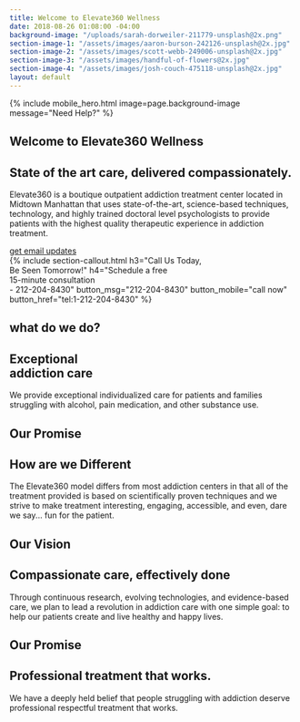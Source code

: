 ```yaml
---
title: Welcome to Elevate360 Wellness
date: 2018-08-26 01:08:00 -04:00
background-image: "/uploads/sarah-dorweiler-211779-unsplash@2x.png"
section-image-1: "/assets/images/aaron-burson-242126-unsplash@2x.jpg"
section-image-2: "/assets/images/scott-webb-249006-unsplash@2x.jpg"
section-image-3: "/assets/images/handful-of-flowers@2x.jpg"
section-image-4: "/assets/images/josh-couch-475118-unsplash@2x.jpg"
layout: default
---
```


{% include mobile_hero.html image=page.background-image message="Need Help?" %}

<section id="homepage_1" class="hero plant-image" style="background-image: url('{{ page.background-image }}')">
    <div class="section-content">
        <div class="section-content-inner">
            <h1>Welcome to Elevate360 Wellness</h1>
            <h2>State of the art care, delivered compassionately.</h2>
            <p>
                Elevate360 is a boutique outpatient addiction treatment center located in Midtown Manhattan that uses state-of-the-art, science-based techniques, technology, and highly trained doctoral level psychologists to provide patients with the highest quality therapeutic experience in addiction treatment.
            </p>
            <a class="button rounded" href="/contact">get email updates</a>
        </div>
    </div>
</section>
{% include section-callout.html
    h3="Call Us Today, <br class='only-mobile' />Be Seen Tomorrow!"
    h4="Schedule a free <br class='only-mobile' />15-minute consultation <br class='only-mobile' /><span class='only-desktop'>- </span>212-204-8430"
    button_msg="212-204-8430"
    button_mobile="call now"
    button_href="tel:1-212-204-8430"
%}
<section class="home-section" id="what_we_do">
    <div class="section-text">
        <div class="section-text-inner">
            <h1 class="small">what do we do?</h1>
            <h2>Exceptional <br class='only-desktop' />addiction care</h2>
            <p>We provide exceptional individualized care for patients and families struggling with alcohol, pain medication, and other substance use.</p>
            <!-- <a class="learn-more">Learn More &#x2192;</a> -->
        </div>
    </div>
    <div class="section-image" style="background-image: url('{{ page.section-image-1 }}')">
    </div>
</section>
<section class="home-section" id="how_are_we_different">
    <div class="section-image" style="background-image: url('{{ page.section-image-2 }}')"></div>
    <div class="section-text">
        <div class="section-text-inner">
            <h1 class="small">Our Promise</h1>
            <h2>How are we Different</h2>
            <p>The Elevate360 model differs from most addiction centers in that all of the treatment provided is based on scientifically proven techniques and we strive to make treatment interesting, engaging, accessible, and even, dare we say... fun for the patient.</p>
            <!-- <a class="learn-more">Learn More &#x2192;</a> -->
        </div>
    </div>
</section>
<section class="home-section" id="our_vision">
    <div class="section-text">
        <div class="section-text-inner">
            <h1 class="small">Our Vision</h1>
            <h2>Compassionate care, effectively done</h2>
            <p>Through continuous research, evolving technologies, and evidence-based care, we plan to lead a revolution in addiction care with one simple goal: to help our patients create and live healthy and happy lives.</p>
            <!-- <a class="learn-more">Learn More &#x2192;</a> -->
        </div>
    </div>
    <div class="section-image" style="background-image: url('{{ page.section-image-3 }}')"></div>
</section>
<section class="home-section" id="our_belief">
    <div class="section-image" style="background-image: url('{{ page.section-image-4 }}')"></div>
    <div class="section-text">
        <div class="section-text-inner">
            <h1 class="small">Our Promise</h1>
            <h2>Professional treatment that works.</h2>
            <p>We have a deeply held belief that people struggling with addiction deserve professional respectful treatment that works.</p>
            <!-- <a class="learn-more">Learn More &#x2192;</a> -->
        </div>
    </div>
</section>
